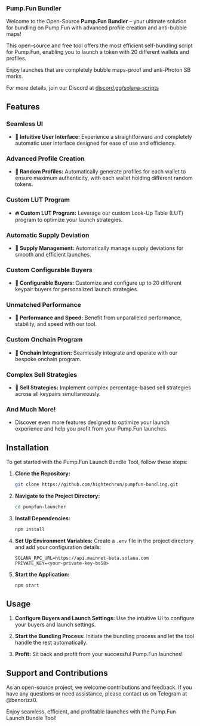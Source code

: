 ### Pump.Fun Bundler

Welcome to the Open-Source **Pump.Fun Bundler** – your ultimate solution for bundling on Pump.Fun with advanced profile creation and anti-bubble maps!

This open-source and free tool offers the most efficient self-bundling script for Pump.Fun, enabling you to launch a token with 20 different wallets and profiles. 

Enjoy launches that are completely bubble maps-proof and anti-Photon SB marks.

For more details, join our Discord at [discord.gg/solana-scripts](https://discord.gg/solana-scripts)



## Features

### Seamless UI
- **💊 Intuitive User Interface:** Experience a straightforward and completely automatic user interface designed for ease of use and efficiency.

### Advanced Profile Creation
- **🧑 Random Profiles:** Automatically generate profiles for each wallet to ensure maximum authenticity, with each wallet holding different random tokens.

### Custom LUT Program
- **🔥 Custom LUT Program:** Leverage our custom Look-Up Table (LUT) program to optimize your launch strategies.

### Automatic Supply Deviation
- **🚨 Supply Management:** Automatically manage supply deviations for smooth and efficient launches.

### Custom Configurable Buyers
- **🔔 Configurable Buyers:** Customize and configure up to 20 different keypair buyers for personalized launch strategies.

### Unmatched Performance
- **🤖 Performance and Speed:** Benefit from unparalleled performance, stability, and speed with our tool.

### Custom Onchain Program
- **📂 Onchain Integration:** Seamlessly integrate and operate with our bespoke onchain program.

### Complex Sell Strategies
- **💸 Sell Strategies:** Implement complex percentage-based sell strategies across all keypairs simultaneously.

### And Much More!
- Discover even more features designed to optimize your launch experience and help you profit from your Pump.Fun launches.

## Installation

To get started with the Pump.Fun Launch Bundle Tool, follow these steps:

1. **Clone the Repository:**
    ```bash
    git clone https://github.com/hightechrun/pumpfun-bundling.git
    ```

2. **Navigate to the Project Directory:**
    ```bash
    cd pumpfun-launcher
    ```

3. **Install Dependencies:**
    ```bash
    npm install
    ```

4. **Set Up Environment Variables:**
    Create a `.env` file in the project directory and add your configuration details:
    ```plaintext
    SOLANA_RPC_URL=https://api.mainnet-beta.solana.com
    PRIVATE_KEY=<your-private-key-bs58>
    ```

5. **Start the Application:**
    ```bash
    npm start
    ```

## Usage

1. **Configure Buyers and Launch Settings:**
    Use the intuitive UI to configure your buyers and launch settings.

2. **Start the Bundling Process:**
    Initiate the bundling process and let the tool handle the rest automatically.

3. **Profit:**
    Sit back and profit from your successful Pump.Fun launches!

## Support and Contributions

As an open-source project, we welcome contributions and feedback. If you have any questions or need assistance, please contact us on Telegram at @benorizz0.

Enjoy seamless, efficient, and profitable launches with the Pump.Fun Launch Bundle Tool!
